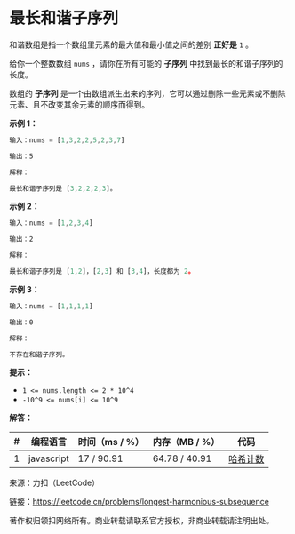 # 最长和谐子序列

和谐数组是指一个数组里元素的最大值和最小值之间的差别 **正好是** `1` 。

给你一个整数数组 `nums` ，请你在所有可能的 **子序列** 中找到最长的和谐子序列的长度。

数组的 **子序列** 是一个由数组派生出来的序列，它可以通过删除一些元素或不删除元素、且不改变其余元素的顺序而得到。

**示例 1：**

``` javascript
输入：nums = [1,3,2,2,5,2,3,7]

输出：5

解释：

最长和谐子序列是 [3,2,2,2,3]。
```

**示例 2：**

``` javascript
输入：nums = [1,2,3,4]

输出：2

解释：

最长和谐子序列是 [1,2]，[2,3] 和 [3,4]，长度都为 2。
```

**示例 3：**

``` javascript
输入：nums = [1,1,1,1]

输出：0

解释：

不存在和谐子序列。
```

**提示：**

- `1 <= nums.length <= 2 * 10^4`
- `-10^9 <= nums[i] <= 10^9`

**解答：**

**#**|**编程语言**|**时间（ms / %）**|**内存（MB / %）**|**代码**
------|----------|-----------------|----------------|--------
1|javascript|17 / 90.91|64.78 / 40.91|[哈希计数](./javascript/ac_v1.js)

来源：力扣（LeetCode）

链接：https://leetcode.cn/problems/longest-harmonious-subsequence

著作权归领扣网络所有。商业转载请联系官方授权，非商业转载请注明出处。
